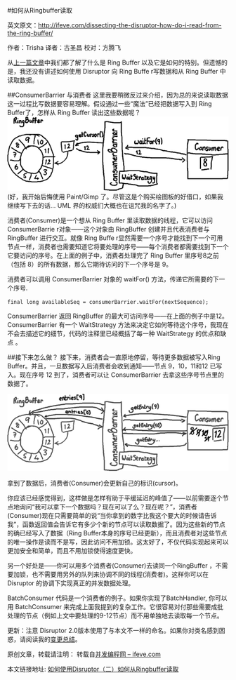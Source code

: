 #如何从Ringbuffer读取

英文原文：<http://ifeve.com/dissecting-the-disruptor-how-do-i-read-from-the-ring-buffer/>

作者：Trisha  译者：古圣昌  校对：方腾飞

从[上一篇文章](ringbuffer-special.md)中我们都了解了什么是 Ring Buffer 以及它是如何的特别。但遗憾的是，我还没有讲述如何使用 Disruptor 向 Ring Buffe r写数据和从 Ring Buffer 中读取数据。


##ConsumerBarrier 与消费者
这里我要稍微反过来介绍，因为总的来说读取数据这一过程比写数据要容易理解。假设通过一些“魔法”已经把数据写入到 Ring Buffer了，怎样从 Ring Buffer 读出这些数据呢？
![](images/6-1.png)
(好，我开始后悔使用 Paint/Gimp 了。尽管这是个购买绘图板的好借口，如果我继续写下去的话… UML 界的权威们大概也在诅咒我的名字了。)

消费者(Consumer)是一个想从 Ring Buffer 里读取数据的线程，它可以访问 ConsumerBarrie r对象——这个对象由 RingBuffer 创建并且代表消费者与 RingBuffer 进行交互。就像 Ring Buffe r显然需要一个序号才能找到下一个可用节点一样，消费者也需要知道它将要处理的序号——每个消费者都需要找到下一个它要访问的序号。在上面的例子中，消费者处理完了 Ring Buffer 里序号8之前（包括 8）的所有数据，那么它期待访问的下一个序号是 9。

消费者可以调用 ConsumerBarrier 对象的 waitFor() 方法，传递它所需要的下一个序号.


```
final long availableSeq = consumerBarrier.waitFor(nextSequence);
```

ConsumerBarrier 返回 RingBuffer 的最大可访问序号——在上面的例子中是12。ConsumerBarrier 有一个 WaitStrategy 方法来决定它如何等待这个序号，我现在不会去描述它的细节，代码的注释里已经概括了每一种 WaitStrategy 的优点和缺点 。

##接下来怎么做？
接下来，消费者会一直原地停留，等待更多数据被写入Ring Buffer。并且，一旦数据写入后消费者会收到通知——节点 9，10，11和12 已写入。现在序号 12 到了，消费者可以让 ConsumerBarrier 去拿这些序号节点里的数据了。

![](images/6-2.png)

拿到了数据后，消费者(Consumer)会更新自己的标识(cursor)。

你应该已经感觉得到，这样做是怎样有助于平缓延迟的峰值了——以前需要逐个节点地询问“我可以拿下一个数据吗？现在可以了么？现在呢？”，消费者(Consumer)现在只需要简单的说“当你拿到的数字比我这个要大的时候请告诉我”，函数返回值会告诉它有多少个新的节点可以读取数据了。因为这些新的节点的确已经写入了数据（Ring Buffer本身的序号已经更新），而且消费者对这些节点的唯一操作是读而不是写，因此访问不用加锁。这太好了，不仅代码实现起来可以更加安全和简单，而且不用加锁使得速度更快。

另一个好处是——你可以用多个消费者(Consumer)去读同一个RingBuffer ，不需要加锁，也不需要用另外的队列来协调不同的线程(消费者)。这样你可以在 Disruptor 的协调下实现真正的并发数据处理。

BatchConsumer 代码是一个消费者的例子。如果你实现了BatchHandler, 你可以用 BatchConsumer 来完成上面我提到的复杂工作。它很容易对付那些需要成批处理的节点（例如上文中要处理的9-12节点）而不用单独地去读取每一个节点。

更新：注意 Disruptor 2.0版本使用了与本文不一样的命名。如果你对类名感到困惑，请阅读我的[变更总结](http://ifeve.com/disruptor-2-change/)。

原创文章，转载请注明： 转载自[并发编程网 – ifeve.com](http://ifeve.com/)

本文链接地址: [如何使用Disruptor（二）如何从Ringbuffer读取](http://ifeve.com/dissecting_the_disruptor_how_doi_read_from_the_ring_buffer/)
